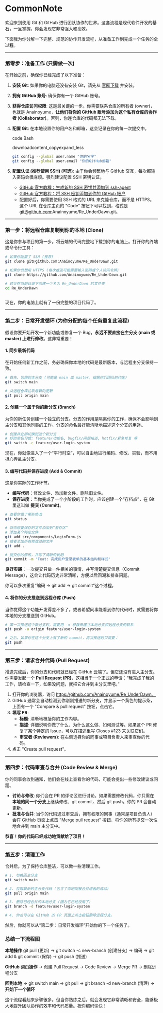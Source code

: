 # CommonNote
欢迎来到使用 Git 和 GitHub 进行团队协作的世界。这套流程是现代软件开发的基石，一旦掌握，你会发现它非常强大和高效。

下面我为你分解一下完整、规范的协作开发流程，从准备工作到完成一个任务的全过程。

------



### 第零步：准备工作 (只需做一次)

在开始之前，确保你已经完成了以下准备：

1. **安装 Git**: 如果你的电脑还没有安装 Git，请先从 [官网下载](https://www.google.com/url?sa=E&q=https%3A%2F%2Fgit-scm.com%2Fdownloads) 并安装。

2. **拥有 GitHub 账号**: 确保你有一个 GitHub 账号。

3. **获得仓库访问权限**: 这是最关键的一步。你需要联系仓库的所有者 (owner)，也就是 Anainoyume，**让他们将你的 GitHub 账号添加为这个私有仓库的协作者 (Collaborator)**。否则，你连仓库的代码都无法下载。

4. **配置 Git**: 在本地设置你的用户名和邮箱，这会记录在你的每一次提交中。

   code Bash

   downloadcontent_copyexpand_less

   

   ```bash
   git config --global user.name "你的名字"
   git config --global user.email "你的GitHub邮箱"
   ```

5. **配置认证 (推荐使用 SSH) (可选)**: 由于你会频繁地与 GitHub 交互，每次都输入密码会很麻烦。强烈建议配置 SSH 密钥认证。

   - [GitHub 官方教程：生成新的 SSH 密钥并添加到 ssh-agent](https://www.google.com/url?sa=E&q=https%3A%2F%2Fdocs.github.com%2Fzh%2Fauthentication%2Fconnecting-to-github-with-ssh%2Fgenerating-a-new-ssh-key-and-adding-it-to-the-ssh-agent)
   - [GitHub 官方教程：将 SSH 密钥添加到你的 GitHub 帐户](https://www.google.com/url?sa=E&q=https%3A%2F%2Fdocs.github.com%2Fzh%2Fauthentication%2Fconnecting-to-github-with-ssh%2Fadding-a-new-ssh-key-to-your-github-account)
   - 配置好后，你需要使用 SSH 格式的 URL 来克隆仓库，而不是 HTTPS。这个 URL 在仓库主页的 "Code" 按钮下可以找到，格式是 git@github.com:Anainoyume/Re_UnderDawn.git。

------



### 第一步：将远程仓库复制到你的本地 (Clone)

这是你参与项目的第一步，将云端的代码完整地下载到你的电脑上。打开你的终端或命令行工具：

```bash
# 如果你配置了 SSH (推荐)
git clone git@github.com:Anainoyume/Re_UnderDawn.git

# 如果你仍想用 HTTPS (每次推送可能需要输入密码或个人访问令牌)
git clone https://github.com/Anainoyume/Re_UnderDawn.git

# 这会在当前目录下创建一个名为 Re_UnderDawn 的文件夹
cd Re_UnderDawn
  
```

现在，你的电脑上就有了一份完整的项目代码了。

------



### 第二步：日常开发循环 (为你分配的每个任务重复此流程)

假设你要开始开发一个新功能或修复一个 Bug，**永远不要直接在主分支 (main 或 master) 上进行修改**。这非常重要！

#### 1. 同步最新代码

在开始任何新工作之前，务必确保你本地的代码是最新版本，与远程主分支保持一致。

```bash
# 首先，切换到主分支 (可能是 main 或 master，根据你们团队的约定)
git switch main

# 从远程仓库拉取最新的更新
git pull origin main
```

#### 2. 创建一个属于你的新分支 (Branch)

为你的新任务创建一个独立的分支。分支的作用是隔离你的工作，确保不会影响到主分支和其他同事的工作。分支的命名最好能清晰地描述这个分支的用途。

```bash
# 创建并立即切换到这个新分支
# 好的命名习惯: feature/功能名, bugfix/问题描述, hotfix/紧急修复 等
git switch -c feature/user-login-system
```

现在，你就像进入了一个“平行时空”，可以自由地进行编码、修改、实验，而不用担心弄乱主分支。

#### 3. 编写代码并保存进度 (Add & Commit)

这是你实际的工作环节。

- **编写代码**：修改文件、添加新文件、删除旧文件。
- **保存进度**：当你完成了一个小阶段的工作时，应该创建一个“存档点”，在 Git 里这叫做 **提交 (Commit)**。

```bash
# 查看你做了哪些修改
git status

# 将你想要保存的文件添加到“暂存区”
# 添加某个特定文件
git add src/components/LoginForm.js
# 或者添加所有修改过的文件
git add .

# 提交你的修改，并写下清晰的说明
git commit -m "Feat: 完成用户登录表单的基本结构和样式"
```

**良好实践**：一次提交只做一件相关的事情，并写清楚提交信息（Commit Message），这会让代码历史非常清晰，方便以后回溯和排查问题。

你可以多次重复“编码 -> git add -> git commit”这个过程。

#### 4. 将你的分支推送到远程仓库 (Push)

当你觉得这个功能开发得差不多了，或者希望同事能看到你的代码时，就需要将你本地的分支推送到 GitHub。

```bash
# 第一次推送这个新分支时，需要用 -u 参数来建立本地分支和远程分支的联系
git push -u origin feature/user-login-system

# 之后，如果你在这个分支上有了新的 commit，再次推送时只需要：
git push
```

------



### 第三步：请求合并代码 (Pull Request)

推送完成后，你的分支和代码就已经在 GitHub 云端了。但它还没有进入主分支。你需要发起一个 **Pull Request (PR)**，这相当于一个正式的申请：“我完成了我的工作，请检查一下，如果没问题，就把它合并到主分支里吧。”

1. 打开你的浏览器，访问 https://github.com/Anainoyume/Re_UnderDawn。
2. GitHub 通常会自动检测到你刚刚推送的新分支，并显示一个黄色的提示条，上面有一个 "Compare & pull request" 按钮，点击它。
3. **填写 PR**:
   - **标题**: 清晰地概括你的工作内容。
   - **描述**: 详细说明你做了什么、为什么这么做、如何测试等。如果这个 PR 修复了某个特定的 Issue，可以在描述里写 Closes #123 来关联它们。
   - **审查者 (Reviewers)**: 在右侧选择你的同事或项目负责人来审查你的代码。
4. 点击 "Create pull request"。

------



### 第四步：代码审查与合并 (Code Review & Merge)

你的同事会收到通知，他们会在线上查看你的代码，可能会提出一些修改建议或问题。

- **讨论与修改**: 你们会在 PR 的评论区进行讨论。如果需要修改代码，你只需在**本地的同一个分支**上继续修改、git commit、然后 git push。你的 PR 会自动更新。
- **批准与合并**: 当你的代码通过审查后，拥有权限的同事（通常是项目负责人）会在 GitHub 页面上点击 "Merge pull request" 按钮，将你的所有提交一次性地合并到 main 主分支中。

**恭喜！你的代码已经成功地贡献给了项目！**

------



### 第五步：清理工作

合并后，为了保持仓库整洁，可以做一些清理工作。

```bash
# 1. 切换回主分支
git switch main

# 2. 拉取最新的主分支代码 (包含了你刚刚被合并进去的改动)
git pull origin main

# 3. 删除已经合并的本地分支 (因为它已经没用了)
git branch -d feature/user-login-system

# 4. 你也可以在 GitHub 的 PR 页面上点击按钮删除远程分支。
```

然后，你就可以从“第二步：日常开发循环”开始你的下一个任务了。

### 总结一下流程图

**本地操作**
git pull (更新) -> git switch -c new-branch (创建分支) -> 编码 -> git add & git commit (保存) -> git push (推送)

**GitHub 网页操作**
-> 创建 Pull Request -> Code Review -> Merge PR -> 删除远程分支

**回到本地**
-> git switch main -> git pull -> git branch -d new-branch (清理) -> **开始下一个循环**

这个流程看起来步骤很多，但当你熟练之后，就会发现它非常清晰和安全，能够极大地提升团队协作的效率和代码质量。祝你编码愉快！
